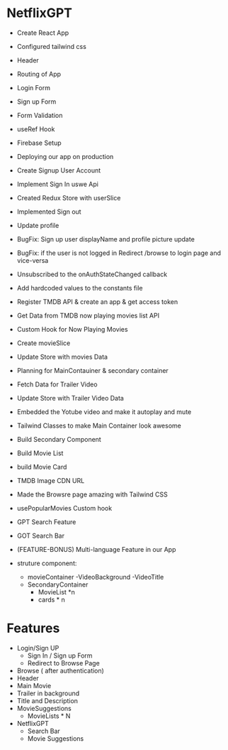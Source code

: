 # NetflixGPT
- Create React App
- Configured tailwind css
- Header
- Routing of App
- Login Form
- Sign up Form
- Form Validation
- useRef Hook
- Firebase Setup
- Deploying our app on production
- Create Signup User Account
- Implement Sign In uswe Api
-  Created Redux Store with userSlice
- Implemented Sign out
- Update profile 
- BugFix: Sign up user displayName and profile picture update
- BugFix: if the user is not logged in Redirect /browse to login page and vice-versa
- Unsubscribed to the onAuthStateChanged callback
- Add hardcoded values to the constants file 
- Register TMDB API & create an app & get access token
- Get Data from TMDB now playing movies list API
- Custom Hook for Now Playing Movies
- Create movieSlice
- Update Store with movies Data
- Planning for MainContauiner & secondary container
- Fetch Data for Trailer Video
- Update Store with Trailer Video Data
- Embedded the Yotube video and make it autoplay and mute
- Tailwind Classes to make Main Container look awesome
- Build Secondary Component
- Build Movie List
- build Movie Card
- TMDB Image CDN URL
- Made the Browsre page amazing with Tailwind CSS
- usePopularMovies Custom hook
- GPT Search Feature
- GOT Search Bar
- (FEATURE-BONUS) Multi-language Feature in our App

- struture component: 
     - movieContainer
        -VideoBackground
        -VideoTitle
     - SecondaryContainer
        - MovieList *n
        - cards * n



# Features
- Login/Sign UP
  - Sign In / Sign up Form
  - Redirect to Browse Page
- Browse ( after authentication)
 - Header
 - Main Movie
 - Trailer in background
 - Title and Description
 - MovieSuggestions
   - MovieLists * N
- NetflixGPT
  - Search Bar
  - Movie Suggestions

  